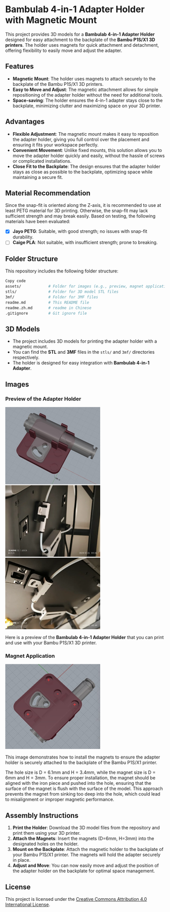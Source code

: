 # Bambulab 4-in-1 Adapter Holder with Magnetic Mount

This project provides 3D models for a **Bambulab 4-in-1 Adapter Holder** designed for easy attachment to the backplate of the **Bambu P1S/X1 3D printers**. The holder uses magnets for quick attachment and detachment, offering flexibility to easily move and adjust the adapter.

## Features

- **Magnetic Mount**: The holder uses magnets to attach securely to the backplate of the Bambu P1S/X1 3D printers.
- **Easy to Move and Adjust**: The magnetic attachment allows for simple repositioning of the adapter holder without the need for additional tools.
- **Space-saving**: The holder ensures the 4-in-1 adapter stays close to the backplate, minimizing clutter and maximizing space on your 3D printer.

## Advantages

- **Flexible Adjustment**: The magnetic mount makes it easy to reposition the adapter holder, giving you full control over the placement and ensuring it fits your workspace perfectly.
- **Convenient Movement**: Unlike fixed mounts, this solution allows you to move the adapter holder quickly and easily, without the hassle of screws or complicated installations.
- **Close Fit to the Backplate**: The design ensures that the adapter holder stays as close as possible to the backplate, optimizing space while maintaining a secure fit.

## Material Recommendation

Since the snap-fit is oriented along the Z-axis, it is recommended to use at least PETG material for 3D printing. Otherwise, the snap-fit may lack sufficient strength and may break easily. Based on testing, the following materials have been evaluated:

- [x] **Jayo PETG**: Suitable, with good strength; no issues with snap-fit durability.
- [ ] **Caige PLA**: Not suitable, with insufficient strength; prone to breaking.

## Folder Structure

This repository includes the following folder structure:

```bash
Copy code
assets/            # Folder for images (e.g., preview, magnet application)
stls/              # Folder for 3D model STL files
3mf/               # Folder for 3MF files
readme.md          # This README file
readme.zh.md       # readme in Chinese
.gitignore         # Git ignore file
```

## 3D Models

- The project includes 3D models for printing the adapter holder with a magnetic mount.
- You can find the **STL** and **3MF** files in the `stls/` and `3mf/` directories respectively.
- The holder is designed for easy integration with **Bambulab 4-in-1 Adapter**.

## Images

### Preview of the Adapter Holder
<img src="./assets/cover.jpg" width="300" alt="Adapter Holder Preview" />
<img src="./assets/IMG_20241226_004644.jpg" width="300" alt="live shot 1" />
<img src="./assets/IMG_20241226_004914.jpg" width="300" alt="live shot 2" />

Here is a preview of the **Bambulab 4-in-1 Adapter Holder** that you can print and use with your Bambu P1S/X1 3D printer.

### Magnet Application
<img src="./assets/Magnet%20Installation%20Instructions.jpg" width="300" alt="Magnet Application Introduction" />

This image demonstrates how to install the magnets to ensure the adapter holder is securely attached to the backplate of the Bambu P1S/X1 printer.

The hole size is D = 6.1mm and H = 3.4mm, while the magnet size is D = 6mm and H = 3mm. To ensure proper installation, the magnet should be aligned with the iron piece and pushed into the hole, ensuring that the surface of the magnet is flush with the surface of the model. This approach prevents the magnet from sinking too deep into the hole, which could lead to misalignment or improper magnetic performance.

## Assembly Instructions

1. **Print the Holder**: Download the 3D model files from the repository and print them using your 3D printer.
2. **Attach the Magnets**: Insert the magnets (D=6mm, H=3mm) into the designated holes on the holder.
3. **Mount on the Backplate**: Attach the magnetic holder to the backplate of your Bambu P1S/X1 printer. The magnets will hold the adapter securely in place.
4. **Adjust and Move**: You can now easily move and adjust the position of the adapter holder on the backplate for optimal space management.

## License

This project is licensed under the [Creative Commons Attribution 4.0 International License](https://creativecommons.org/licenses/by/4.0/).
